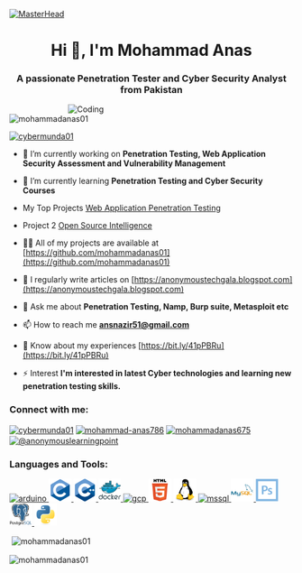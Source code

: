 [![MasterHead](https://encrypted-tbn0.gstatic.com/images?q=tbn:ANd9GcQWKHQL2_ziz1wUAXqy72o1ove2zMGNmtQARA&usqp=CAU)](https://gstatic.com)
<h1 align="center">Hi 👋, I'm Mohammad Anas</h1>
<h3 align="center">A passionate Penetration Tester and Cyber Security Analyst from Pakistan</h3>
<img align="right" alt="Coding" width="400" src="https://adcy.io/wp-content/uploads/2020/04/anti-hacking.gif">

<p align="left"> <img src="https://komarev.com/ghpvc/?username=mohammadanas01&label=Profile%20views&color=0e75b6&style=flat" alt="mohammadanas01" /> </p>


<p align="left"> <a href="https://twitter.com/cybermunda01" target="blank"><img src="https://img.shields.io/twitter/follow/cybermunda01?logo=twitter&style=for-the-badge" alt="cybermunda01" /></a> </p>

- 🔭 I’m currently working on **Penetration Testing, Web Application Security Assessment and Vulnerability Management**

- 🌱 I’m currently learning **Penetration Testing and Cyber Security Courses**

- My Top Projects [Web Application Penetration Testing](https://drive.google.com/file/d/1UzsjPCYA1_vnBdzX88L2aB-51LuzSb4t/view?usp=drivesdk)

- Project 2 [Open Source Intelligence](https://docs.google.com/document/d/1K33BqKgbYj2y3rHw06X7PsEHh-84vfyukkeRdMVJIRY/edit?usp=drivesdk)

- 👨‍💻 All of my projects are available at [https://github.com/mohammadanas01](https://github.com/mohammadanas01)

- 📝 I regularly write articles on [https://anonymoustechgala.blogspot.com](https://anonymoustechgala.blogspot.com)

- 💬 Ask me about **Penetration Testing, Namp, Burp suite, Metasploit etc**

- 📫 How to reach me **ansnazir51@gmail.com**

- 📄 Know about my experiences [https://bit.ly/41pPBRu](https://bit.ly/41pPBRu)

- ⚡ Interest **I'm interested in latest Cyber technologies and learning new penetration testing skills.**

<h3 align="left">Connect with me:</h3>
<p align="left">
<a href="https://twitter.com/cybermunda01" target="blank"><img align="center" src="https://raw.githubusercontent.com/rahuldkjain/github-profile-readme-generator/master/src/images/icons/Social/twitter.svg" alt="cybermunda01" height="30" width="40" /></a>
<a href="https://linkedin.com/in/mohammad-anas786" target="blank"><img align="center" src="https://raw.githubusercontent.com/rahuldkjain/github-profile-readme-generator/master/src/images/icons/Social/linked-in-alt.svg" alt="mohammad-anas786" height="30" width="40" /></a>
<a href="https://instagram.com/mohammadanas675" target="blank"><img align="center" src="https://raw.githubusercontent.com/rahuldkjain/github-profile-readme-generator/master/src/images/icons/Social/instagram.svg" alt="mohammadanas675" height="30" width="40" /></a>
<a href="https://www.youtube.com/c/@anonymouslearningpoint" target="blank"><img align="center" src="https://raw.githubusercontent.com/rahuldkjain/github-profile-readme-generator/master/src/images/icons/Social/youtube.svg" alt="@anonymouslearningpoint" height="30" width="40" /></a>
</p>

<h3 align="left">Languages and Tools:</h3>
<p align="left"> <a href="https://www.arduino.cc/" target="_blank" rel="noreferrer"> <img src="https://cdn.worldvectorlogo.com/logos/arduino-1.svg" alt="arduino" width="40" height="40"/> </a> <a href="https://www.cprogramming.com/" target="_blank" rel="noreferrer"> <img src="https://raw.githubusercontent.com/devicons/devicon/master/icons/c/c-original.svg" alt="c" width="40" height="40"/> </a> <a href="https://www.w3schools.com/cpp/" target="_blank" rel="noreferrer"> <img src="https://raw.githubusercontent.com/devicons/devicon/master/icons/cplusplus/cplusplus-original.svg" alt="cplusplus" width="40" height="40"/> </a> <a href="https://www.docker.com/" target="_blank" rel="noreferrer"> <img src="https://raw.githubusercontent.com/devicons/devicon/master/icons/docker/docker-original-wordmark.svg" alt="docker" width="40" height="40"/> </a> <a href="https://cloud.google.com" target="_blank" rel="noreferrer"> <img src="https://www.vectorlogo.zone/logos/google_cloud/google_cloud-icon.svg" alt="gcp" width="40" height="40"/> </a> <a href="https://www.w3.org/html/" target="_blank" rel="noreferrer"> <img src="https://raw.githubusercontent.com/devicons/devicon/master/icons/html5/html5-original-wordmark.svg" alt="html5" width="40" height="40"/> </a> <a href="https://www.linux.org/" target="_blank" rel="noreferrer"> <img src="https://raw.githubusercontent.com/devicons/devicon/master/icons/linux/linux-original.svg" alt="linux" width="40" height="40"/> </a> <a href="https://www.microsoft.com/en-us/sql-server" target="_blank" rel="noreferrer"> <img src="https://www.svgrepo.com/show/303229/microsoft-sql-server-logo.svg" alt="mssql" width="40" height="40"/> </a> <a href="https://www.mysql.com/" target="_blank" rel="noreferrer"> <img src="https://raw.githubusercontent.com/devicons/devicon/master/icons/mysql/mysql-original-wordmark.svg" alt="mysql" width="40" height="40"/> </a> <a href="https://www.photoshop.com/en" target="_blank" rel="noreferrer"> <img src="https://raw.githubusercontent.com/devicons/devicon/master/icons/photoshop/photoshop-line.svg" alt="photoshop" width="40" height="40"/> </a> <a href="https://www.postgresql.org" target="_blank" rel="noreferrer"> <img src="https://raw.githubusercontent.com/devicons/devicon/master/icons/postgresql/postgresql-original-wordmark.svg" alt="postgresql" width="40" height="40"/> </a> <a href="https://www.python.org" target="_blank" rel="noreferrer"> <img src="https://raw.githubusercontent.com/devicons/devicon/master/icons/python/python-original.svg" alt="python" width="40" height="40"/> </a> </p>



<p>&nbsp;<img align="center" src="https://github-readme-stats.vercel.app/api?username=mohammadanas01&show_icons=true&locale=en" alt="mohammadanas01" /></p>

<p><img align="center" src="https://github-readme-streak-stats.herokuapp.com/?user=mohammadanas01&" alt="mohammadanas01" /></p>
